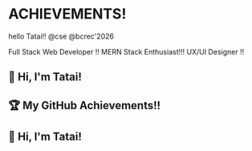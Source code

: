 # ACHIEVEMENTS!
hello Tatai!!
@cse 
@bcrec'2026
<!DOCTYPE html>

Full Stack Web Developer !!
MERN Stack Enthusiast!!!
UX/UI Designer !!

## 👋 Hi, I'm Tatai!

## 🏆 My GitHub Achievements!!

## 👋 Hi, I'm Tatai!




